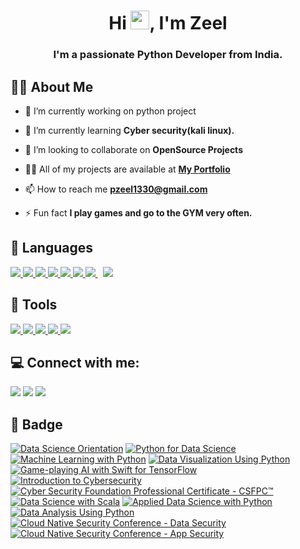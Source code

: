 <h1 align="center">Hi <img src="https://raw.githubusercontent.com/MartinHeinz/MartinHeinz/master/wave.gif" width="30px">, I'm Zeel</h1>
<h3 align="center">I'm a passionate Python Developer from India.</h3>


## 🙋‍♂️ About Me

- 🔭 I’m currently working on python project

- 🌱 I’m currently learning **Cyber security(kali linux).**

- 👯 I’m looking to collaborate on **OpenSource Projects**

- 👨‍💻 All of my projects are available at **[My Portfolio](https://zeelpatel02.github.io)**

- 📫 How to reach me **pzeel1330@gmail.com**

- ⚡ Fun fact **I play games and go to the GYM very often.**

## 🚀 Languages 

<p align="left"> 
    <a href="https://www.w3.org/html/" target="_blank"> <img src="https://img.icons8.com/color/48/000000/html-5.png"/> </a> 
    <a href="https://www.w3schools.com/css/" target="_blank"> <img src="https://img.icons8.com/color/48/000000/css3.png"/> </a> 
    <a href="https://getbootstrap.com" target="_blank"> <img src="https://img.icons8.com/color/48/000000/bootstrap.png"/> </a> 
    <a href="https://www.w3schools.com/js/" target="_blank"> <img src="https://img.icons8.com/color/48/000000/javascript.png"/> </a>
    <a href="https://www.python.org" target="_blank"> <img src="https://img.icons8.com/color/48/000000/python.png"/> </a>
    <a href="https://www.php.net/" target="_blank"> <img src="https://img.icons8.com/dusk/50/000000/php-logo.png"/> </a>
    <a style="padding-right:8px;" href="https://www.mysql.com/" target="_blank"> <img src="https://img.icons8.com/fluent/50/000000/mysql-logo.png"/> </a>
    <a href="https://git-scm.com/" target="_blank"> <img src="https://img.icons8.com/color/48/000000/git.png"/> </a> 
</p>

## 🚀 Tools

<p align="left">
    <a href="https://www.jetbrains.com/pycharm/" target="_blank"> <img src="https://img.icons8.com/color/50/000000/pycharm.png"/> </a>
    <a href="https://www.sublimetext.com/" target="_blank"> <img src="https://img.icons8.com/fluent/48/000000/sublime-text.png"/> </a>
    <a href="https://www.anaconda.com/" target="_blank"> <img src="https://img.icons8.com/dusk/64/000000/anaconda.png"/> </a>
    <a href="https://visualstudio.microsoft.com/" target="_blank"> <img src="https://img.icons8.com/color/48/000000/visual-studio.png"/> </a>
    <a href="https://www.linux.org/pages/download/" target="_blank"> <img src="https://img.icons8.com/color/48/000000/linux.png"/> </a>
</p>    

## 💻 Connect with me:
<p align="left">
<a href = "https://www.linkedin.com/in/zeelpatel210/"><img src="https://img.icons8.com/fluent/48/000000/linkedin.png"/></a>
<a href = "https://twitter.com/zeelpatel_it"><img src="https://img.icons8.com/fluent/48/000000/twitter.png"/></a>
<a href = "https://www.instagram.com/_zeel.patel/"><img src="https://img.icons8.com/fluent/48/000000/instagram-new.png"/></a>
</p>

## 🏅 Badge

<p align="left">
<a href="https://www.credly.com/badges/a29ddf72-770c-4e0c-b29e-810f246c57ef/public_url" title="Data Science Orientation"><img src="https://images.credly.com/size/110x110/images/5fc2d535-e716-46c4-881a-f4822b8da0e5/Cognitive_Class_-_What_is_Data_Science.png" alt="Data Science Orientation"></img></a>
<a href="https://www.credly.com/badges/ddea5675-6ef5-4eb7-8ee4-1b530b7b6705/public_url" title="Python for Data Science"><img src="https://images.credly.com/size/110x110/images/84ac9eff-b8a2-4683-846b-f59887a73801/Python_101_Data_Science.png" alt="Python for Data Science"></img></a>
<a href="https://www.credly.com/badges/12a23e3d-3fa9-4941-8d81-9b3bfebfca34/public_url" title="Machine Learning with Python"><img src="https://images.credly.com/size/110x110/images/53caf8cc-b5e9-4424-b4a7-7b069fa13db4/Machine_Learning_with_Python.png" alt="Machine Learning with Python"></img></a>
<a href="https://www.credly.com/badges/55d40d49-f9a3-47e8-ae8e-c80572c351e6/public_url" title="Data Visualization Using Python"><img src="https://images.credly.com/size/110x110/images/087eaefb-61a2-426b-ae74-74efca195667/Data_Visualization_Using_Python.png" alt="Data Visualization Using Python"></img></a>
<a href="https://www.credly.com/badges/c02e9318-bd0e-4475-a220-daaae384bb46/public_url" title="Game-playing AI with Swift for TensorFlow"><img src="https://images.credly.com/size/110x110/images/41aa06e8-7a89-4d5f-b7c4-410e0a091c6c/Game-playing_AI_with_Swift_for_TensorFlow.png" alt="Game-playing AI with Swift for TensorFlow"></img></a>
<a href="https://www.credly.com/badges/c611b0c6-25f5-42e0-89e1-b4e07f9ab48d/public_url" title="Introduction to Cybersecurity"><img src="https://images.credly.com/size/110x110/images/af8c6b4e-fc31-47c4-8dcb-eb7a2065dc5b/I2CS__1_.png" alt="Introduction to Cybersecurity"></img></a>
<a href="https://www.credly.com/badges/340458c5-1f3c-44db-b12b-e04a1ed09df5/public_url" title="Cyber Security Foundation Professional Certificate - CSFPC™"><img src="https://images.credly.com/size/110x110/images/8a0fb550-4d51-41d0-be50-6c1f54526539/Cybersecurity-Foundation-Professional-Certificate-CSFPC.png" alt="Cyber Security Foundation Professional Certificate - CSFPC™"></img></a>
<a href="https://www.credly.com/badges/9d8bc971-406c-42bb-9ba7-c6b4bd4bd339/public_url" title="Data Science with Scala"><img src="https://images.credly.com/size/110x110/images/0c067956-9a64-45ee-8471-c794e3e3f57c/Data_Science_with_Scala_-_Pwr_by_Lightbend.png" alt="Data Science with Scala"></img></a>
<a href="https://www.credly.com/badges/45ba00a4-5fbd-46cf-83a5-fc6ae3a8428c/public_url" title="Applied Data Science with Python"><img src="https://images.credly.com/size/110x110/images/73ac7b07-679c-4c0e-94d9-8b9dc11efe59/Applied_Data_Science_with_Python.png" alt="Applied Data Science with Python"></img></a>
<a href="https://www.credly.com/badges/ec5dc986-5121-4223-9572-b16762b58486/public_url" title="Data Analysis Using Python"><img src="https://images.credly.com/size/110x110/images/ba34cb1c-4344-43f5-9685-55e2e901c0f0/Data_Analysis_using_Python.png" alt="Data Analysis Using Python"></img></a>
<a href="https://www.credly.com/badges/929faef4-378d-4f03-97bd-a0322391118d/public_url" title="Cloud Native Security Conference - Data Security"><img src="https://images.credly.com/size/110x110/images/640641c6-0917-430b-b319-88d5e0eeb8eb/Cloud_Native_Sec_Conf_-_Data_Security.png" alt="Cloud Native Security Conference - Data Security"></img></a>
<a href="https://www.credly.com/badges/7701d8e1-8e37-4ff5-9be1-e33dd1fff361/public_url" title="Cloud Native Security Conference - App Security"><img src="https://images.credly.com/size/110x110/images/d0d5241d-ffd7-432d-963d-fc5a0dcdc51a/Cloud_Native_Sec_Conf_-_App_Security.png" alt="Cloud Native Security Conference - App Security"></img></a>
</p>


